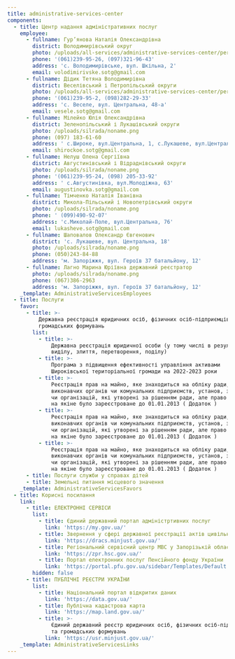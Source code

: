 ```yaml
---
title: administrative-services-center
components:
  - title: Центр надання адміністративних послуг
    employee:
      - fullname: Гур’янова Наталія Олександрівна
        district: Володимирівський округ
        photo: /uploads/all-services/administrative-services-center/perso-1.png
        phone: '(061)239-95-26, (097)321-96-43'
        address: 'с. Володимирівське, вул. Шкільна, 2'
        email: volodimirivske.sotg@gmail.com
      - fullname: Дідик Тетяна Володимирівна
        district: Веселівський і Петропільський округи
        photo: /uploads/all-services/administrative-services-center/person-2.png
        phone: '(061)239-95-2, (098)282-29-33'
        address: 'с. Веселе, вул. Центральна, 48-а'
        email: vesele.sotg@gmail.com
      - fullname: Мілейко Юлія Олександрівна
        district: Зеленопільський і Лукашівський округи
        photo: /uploads/silrada/noname.png
        phone: (097) 183-61-60
        address: ' с.Широке, вул.Центральна, 1, с.Лукашеве, вул.Центральна, 18'
        email: shirockoe.sotg@gmail.com
      - fullname: Нелуш Олена Сергіївна
        district: Августинівський і Відраднівський округи
        photo: /uploads/silrada/noname.png
        phone: '(061)239-95-24, (098) 205-33-92'
        address: ' с.Августинівка, вул.Молодіжна, 63'
        email: augustinovka.sotg@gmail.com
      - fullname: Тімченко Наталія Іванівна
        district: Микола-Пільський і Новопетрівський округи
        photo: /uploads/silrada/noname.png
        phone: ' (099)490-92-07'
        address: 'с.Миколай-Поле, вул.Центральна, 76'
        email: lukasheve.sotg@gmail.com
      - fullname: Шаповалов Олександр Євгенович
        district: 'с. Лукашеве, вул. Центральна, 18'
        photo: /uploads/silrada/noname.png
        phone: (050)243-84-88
        address: 'м. Запоріжжя, вул. Героїв 37 батальйону, 12'
      - fullname: Лагно Марина Юріївна державний реєстратор
        photo: /uploads/silrada/noname.png
        phone: (067)386-2963
        address: 'м. Запоріжжя, вул. Героїв 37 батальйону, 12'
    _template: AdministrativeServicesEmployees
  - title: Послуги
    favor:
      - title: >-
          Державна реєстрація юридичних осіб, фізичних осіб-підприємців та
          громадських формувань
        list:
          - title: >-
              Державна реєстрація юридичної особи (у тому числі в результаті
              виділу, злиття, перетворення, поділу)
          - title: >-
              Програма з підвищення ефективності управління активами
              Широківської територіальної громади на 2022-2023 роки
          - title: >-
              Реєстрація прав на майно, яке знаходиться на обліку ради, її
              виконавчих органів чи комунальних підприємств, установ, закладів
              чи організацій, які утворені за рішенням ради, але право власності
              на якіне було зареєстроване до 01.01.2013 ( Додаток )
          - title: >-
              Реєстрація прав на майно, яке знаходиться на обліку ради, її
              виконавчих органів чи комунальних підприємств, установ, закладів
              чи організацій, які утворені за рішенням ради, але право власності
              на якіне було зареєстроване до 01.01.2013 ( Додаток )
          - title: >-
              Реєстрація прав на майно, яке знаходиться на обліку ради, її
              виконавчих органів чи комунальних підприємств, установ, закладів
              чи організацій, які утворені за рішенням ради, але право власності
              на якіне було зареєстроване до 01.01.2013 ( Додаток )
      - title: Послуги служби у справах дітей
      - title: Земельні питання місцевого значення
    _template: AdministrativeServicesFavors
  - title: Корисні посилання
    link:
      - title: ЕЛЕКТРОННІ СЕРВІСИ
        list:
          - title: Єдиний державний портал адміністртивних послуг
            link: 'https://my.gov.ua/'
          - title: Звернення у сфері державної реєстрації актів цивільного стану
            link: 'https://dracs.minjust.gov.ua/'
          - title: Регіональний сервісний центр МВС у Запорізькій області
            link: 'https://zpr.hsc.gov.ua/'
          - title: Портал електронних послуг Пенсійного фонду України
            link: 'https://portal.pfu.gov.ua/sidebar/Templates/Default'
        hidden: false
      - title: ПУБЛІЧНІ РЕЄСТРИ УКРАЇНИ
        list:
          - title: Національний портал відкритих даних
            link: 'https://data.gov.ua/'
          - title: Публічна кадастрова карта
            link: 'https://map.land.gov.ua/'
          - title: >-
              Єдиний державний реєстр юридичних осіб, фізичних осіб-підприємців
              та громадських формувань
            link: 'https://usr.minjust.gov.ua/'
    _template: AdministrativeServicesLinks
---
```


